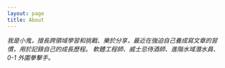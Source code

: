 ```yaml
---
layout: page
title: About
---
```


*我是小鬼，擅長跨領域學習和挑戰、樂於分享，最近在強迫自己養成寫文章的習慣，用於記錄自己的成長歷程。 軟體工程師、威士忌侍酒師、進階水域潛水員、 0-1 外圍拳擊手。*
